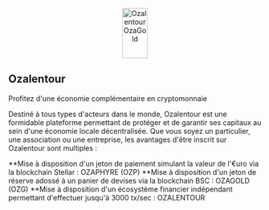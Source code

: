 
<p align="center">
  <a href= "#">
    <img src="https://imagizer.imageshack.com/img922/3176/rawCBx.png" style="width:50px;height:100px;" alt="Ozalentour OzaGold"/>
  </a>
</p>


## Ozalentour

Profitez d'une économie complémentaire en cryptomonnaie

Destiné à tous types d'acteurs dans le monde, Ozalentour est une formidable plateforme permettant de protéger et de garantir ses capitaux au sein d'une économie locale décentralisée. Que vous soyez un particulier, une association ou une entreprise, les avantages d'être inscrit sur Ozalentour sont multiples :

**Mise à disposition d'un jeton de paiement simulant la valeur de l'€uro via la blockchain Stellar : OZAPHYRE (OZP)
**Mise à disposition d'un jeton de réserve adossé à un panier de devises via la blockchain BSC : OZAGOLD (OZG) 
**Mise à disposition d'un écosystème financier indépendant permettant d'effectuer jusqu'à 3000 tx/sec : OZALENTOUR
